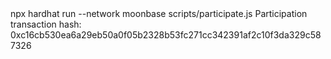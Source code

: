 <div id="termynal" data-termynal>
    <span data-ty="input"><span class="file-path"></span>npx hardhat run --network moonbase scripts/participate.js</span>
    <span data-ty>Participation transaction hash: 0xc16cb530ea6a29eb50a0f05b2328b53fc271cc342391af2c10f3da329c587326</span>
    <span data-ty="input"><span class="file-path"></span></span>
</div>